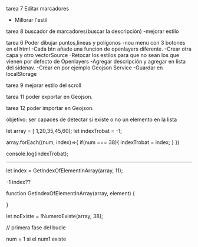 
tarea 7 
Editar marcadores
- Millorar l'estil 


tarea 8 
buscador de marcadores(buscar la descripción)
-mejorar estilo


tarea 6 
Poder dibujar puntos,lineas y polígonos
-nou menu con 3 botones en el html
-Cada btn añade una funcion de openlayers diferente.
-Crear otra capa y otro vectorSource
-Retocar los estilos para que no sean los que vienen por defecto de Openlayers
-Agregar descripción y agregar en lista del sidenav.
-Crear en por ejemplo Geojson Service
-Guardar en localStorage



tarea 9
mejorar estilo del scroll


tarea 11
poder exportar en Geojson.

tarea 12
poder importar en Geojson.




objetivo: ser capaces de detectar si existe o no un elemento en la lista

let array = [ 1,20,35,45,60];
let indexTrobat = -1;

array.forEach((num, index)=>{
  if(num === 38){
    indexTrobat = index;
  }
})

console.log(indexTrobat);

----------------------


let index = GetIndexOfElementInArray(array, 11);

-1
index??

function GetIndexOfElementInArray(array, element) {

}





let noExiste = !NumeroExiste(array, 38);

// primera fase del bucle

num = 1
si el num1 existe


